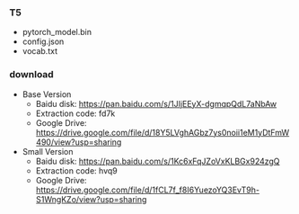 ### T5

- pytorch_model.bin  
- config.json  
- vocab.txt  

### download

- Base Version
  - Baidu disk: https://pan.baidu.com/s/1JIjEEyX-dgmqpQdL7aNbAw 
  - Extraction code: fd7k
  - Google Drive: https://drive.google.com/file/d/18Y5LVghAGbz7ys0noii1eM1yDtFmW490/view?usp=sharing
- Small Version
  - Baidu disk: https://pan.baidu.com/s/1Kc6xFqJZoVxKLBGx924zgQ
  - Extraction code: hvq9
  - Google Drive: https://drive.google.com/file/d/1fCL7f_f8I6YuezoYQ3EvT9h-S1WngKZo/view?usp=sharing
